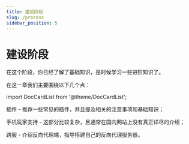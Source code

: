 ```yaml
---
title: 建设阶段
slug: /process
sidebar_position: 5
---
```


# 建设阶段

在这个阶段，你已经了解了基础知识，是时候学习一些进阶知识了。

在这一章我们主要围绕以下几个点：

import DocCardList from '@theme/DocCardList';

<DocCardList />

插件 - 推荐一些常见的插件，并且提及相关的注意事项和基础知识；

手机玩家支持 - 这部分比较复杂，且通常在国内网站上没有真正详尽的介绍；

跨服 - 介绍反向代理端，指导搭建自己的反向代理服务器。
